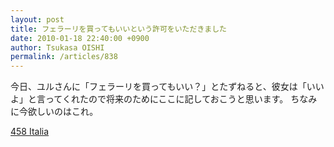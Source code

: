 ```yaml
---
layout: post
title: フェラーリを買ってもいいという許可をいただきました
date: 2010-01-18 22:40:00 +0900
author: Tsukasa OISHI
permalink: /articles/838
---
```


今日、ユルさんに「フェラーリを買ってもいい？」とたずねると、彼女は「いいよ」と言ってくれたので将来のためにここに記しておこうと思います。
ちなみに今欲しいのはこれ。

[458 Italia](http://www.ferrari.com/English/GT_Sport%20Cars/CurrentRange/458-Italia/Pages/458-Italia.aspx)

